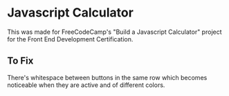 # Javascript Calculator

This was made for FreeCodeCamp's "Build a Javascript Calculator" project for the Front End Development Certification.

## To Fix

There's whitespace between buttons in the same row which becomes noticeable when they are active and of different colors.